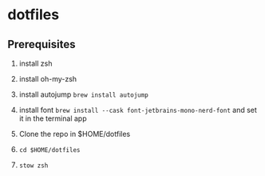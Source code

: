 # dotfiles

## Prerequisites

1. install zsh
2. install oh-my-zsh
3. install autojump `brew install autojump`
4. install font `brew install --cask font-jetbrains-mono-nerd-font` and set it in the terminal app

1. Clone the repo in $HOME/dotfiles
2. `cd $HOME/dotfiles`
3. `stow zsh`
